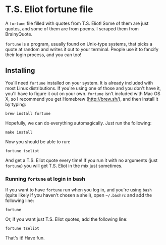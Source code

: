 T.S. Eliot fortune file
=======================

A `fortune` file filled with quotes from T.S. Eliot! Some of them are just quotes, and some of them are from poems. I scraped them from BrainyQuote.

`fortune` is a program, usually found on Unix-type systems, that picks a quote at random and writes it out to your terminal. People use it to fancify their login process, and you can too!


Installing
----------

You'll need `fortune` installed on your system. It is already included with most Linux distributions. If you're using one of those and you don't have it, you'll have to figure it out on your own. `fortune` isn't included with Mac OS X, so I recommend you get Homebrew (http://brew.sh/), and then install it by typing:

    brew install fortune

Hopefully, we can do everything automagically. Just run the following:

    make install

Now you should be able to run:

    fortune tseliot

And get a T.S. Eliot quote every time! If you run it with no arguments (just `fortune`) you will get T.S. Eliot in the mix just sometimes.


### Running `fortune` at login in bash

If you want to have `fortune` run when you log in, and you're using `bash` (quite likely if you haven't chosen a shell), open `~/.bashrc` and add the following line:

    fortune

Or, if you want just T.S. Eliot quotes, add the following line:

    fortune tseliot

That's it! Have fun.
